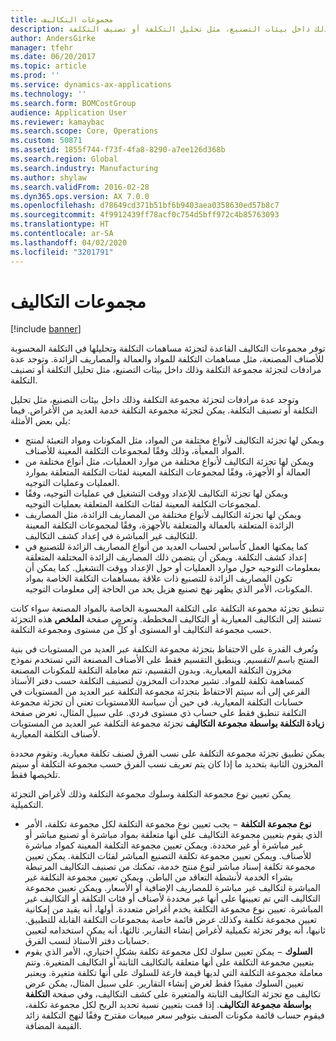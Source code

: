 ```yaml
---
title: مجموعات التكاليف
description: توفر مجموعات التكاليف القاعدة لتجزئة مساهمات التكلفة وتحليلها في التكلفة المحسوبة للأصناف المصنعة، مثل مساهمات التكلفة للمواد والعمالة والمصاريف الزائدة. وتوجد عدة مرادفات لتجزئة مجموعة التكلفة وذلك داخل بيئات التصنيع، مثل تحليل التكلفة أو تصنيف التكلفة.
author: AndersGirke
manager: tfehr
ms.date: 06/20/2017
ms.topic: article
ms.prod: ''
ms.service: dynamics-ax-applications
ms.technology: ''
ms.search.form: BOMCostGroup
audience: Application User
ms.reviewer: kamaybac
ms.search.scope: Core, Operations
ms.custom: 50871
ms.assetid: 1855f744-f73f-4fa8-8290-a7ee126d368b
ms.search.region: Global
ms.search.industry: Manufacturing
ms.author: shylaw
ms.search.validFrom: 2016-02-28
ms.dyn365.ops.version: AX 7.0.0
ms.openlocfilehash: d78649cd371b51bf6b9403aea0358630ed57b8c7
ms.sourcegitcommit: 4f9912439ff78acf0c754d5bff972c4b85763093
ms.translationtype: HT
ms.contentlocale: ar-SA
ms.lasthandoff: 04/02/2020
ms.locfileid: "3201791"
---
```

# <a name="cost-groups"></a>مجموعات التكاليف

[!include [banner](../includes/banner.md)]

توفر مجموعات التكاليف القاعدة لتجزئة مساهمات التكلفة وتحليلها في التكلفة المحسوبة للأصناف المصنعة، مثل مساهمات التكلفة للمواد والعمالة والمصاريف الزائدة. وتوجد عدة مرادفات لتجزئة مجموعة التكلفة وذلك داخل بيئات التصنيع، مثل تحليل التكلفة أو تصنيف التكلفة. 

وتوجد عدة مرادفات لتجزئة مجموعة التكلفة وذلك داخل بيئات التصنيع، مثل تحليل التكلفة أو تصنيف التكلفة. يمكن لتجزئة مجموعة التكلفة خدمة العديد من الأغراض. فيما يلي بعض الأمثلة:

-   ويمكن لها تجزئة التكاليف لأنواع مختلفة من المواد، مثل المكونات ومواد التعبئة لمنتج المواد المعبأة، وذلك وفقًا لمجموعات التكلفة المعينة للأصناف.
-   ويمكن لها تجزئة التكاليف لأنواع مختلفة من موارد العمليات، مثل أنواع مختلفة من العمالة أو الأجهزة، وفقًا لمجموعات التكلفة المعينة لفئات التكلفة المتعلقة بموارد العمليات وعمليات التوجيه.
-   ويمكن لها تجزئة التكاليف للإعداد ووقت التشغيل في عمليات التوجيه، وفقًا لمجموعات التكلفة المعينة لفئات التكلفة المتعلقة بعمليات التوجيه.
-   ويمكن لها تجزئة التكاليف لأنواع مختلفة من المصاريف الزائدة، مثل المصاريف الزائدة المتعلقة بالعمالة والمتعلقة بالأجهزة، وفقًا لمجموعات التكلفة المعينة للتكاليف غير المباشرة في إعداد كشف التكاليف.
-   كما يمكنها العمل كأساس لحساب العديد من أنواع المصاريف الزائدة للتصنيع في إعداد كشف التكلفة. ويمكن أن يتضمن ذلك المصاريف الزائدة المختلفة المتعلقة بمعلومات التوجيه حول موارد العمليات أو حول الإعداد ووقت التشغيل.‬ كما يمكن أن تكون المصاريف الزائدة للتصنيع ذات علاقة بمساهمات التكلفة الخاصة بمواد المكونات، الأمر الذي يظهر نهج تصنيع هزيل يحد من الحاجة إلى معلومات التوجيه.

تنطبق تجزئة مجموعة التكلفة على التكلفة المحسوبة الخاصة بالمواد المصنعة سواء كانت تستند إلى التكاليف المعيارية أو التكاليف المخططة. وتعرض صفحة **الملخص** هذه التجزئة حسب مجموعة التكاليف أو المستوى أو كلٍّ من مستوى ومجموعة التكلفة. 

وتُعرف القدرة على الاحتفاظ بتجزئة مجموعة التكلفة عبر العديد من المستويات في بنية المنتج باسم *التقسيم*. وينطبق التقسيم فقط على الأصناف المصنعة التي تستخدم نموذج مخزون التكلفة المعيارية. وبدون التقسيم، تتم معاملة التكلفة للمكونات المصنعة كمساهمة تكلفة للمواد. تشير محددات المخزون لتصنيف التكلفة حسب دفتر الأستاذ الفرعي إلى أنه سيتم الاحتفاظ بتجزئة مجموعة التكلفة عبر العديد من المستويات في حسابات التكلفة المعيارية. في حين أن سياسة اللامستويات تعني أن تجزئة مجموعة التكلفة تنطبق فقط على حساب ذي مستوى فردي.‬ على سبيل المثال، تعرض صفحة **زيادة التكلفة بواسطة مجموعة التكاليف‬** تجزئة مجموعة التكلفة عبر العديد من المستويات لأصناف التكلفة المعيارية. 

يمكن تطبيق تجزئة مجموعة التكلفة على نسب الفرق لصنف تكلفة معيارية. وتقوم محددة المخزون الثانية بتحديد ما إذا كان يتم تعريف نسب الفرق حسب مجموعة التكلفة أو سيتم تلخيصها فقط. 

يمكن تعيين نوع مجموعة التكلفة وسلوك مجموعة التكلفة وذلك لأغراض التجزئة التكميلية.

-   **نوع مجموعة التكلفة** − يجب تعيين نوع مجموعة التكلفة لكل مجموعة تكلفة، الأمر الذي يقوم بتعيين مجموعة التكاليف على أنها متعلقة بمواد مباشرة أو تصنيع مباشر أو غير مباشرة أو غير محددة. ويمكن تعيين مجموعة التكلفة المعينة كمواد مباشرة للأصناف. ويمكن تعيين مجموعة تكلفة التصنيع المباشر لفئات التكلفة. يمكن تعيين مجموعة تكلفة إسناد مباشر لنوع منتج خدمة، تمكنك من تصنيف التكاليف المرتبطة بشراء الخدمة لأنشطة التعاقد من الباطن. ويمكن تعيين مجموعة التكلفة غير المباشرة لتكاليف غير مباشرة للمصاريف الإضافية أو الأسعار. ويمكن تعيين مجموعة التكاليف التي تم تعيينها على أنها غير محددة لأصناف أو فئات التكلفة أو التكاليف غير المباشرة. تعيين نوع مجموعة التكلفة يخدم أغراض متعددة. أولها، أنه يقيد من إمكانية تعيين مجموعة تكلفة وكذلك عرض قائمة خاصة بمجموعات التكلفة القابلة للتطبيق. ثانيها، أنه يوفر تجزئة تكميلية لأغراض إنشاء التقارير. ثالثها، أنه يمكن استخدامه لتعيين حسابات دفتر الأستاذ لنسب الفرق.
-   **السلوك** − يمكن تعيين سلوك لكل مجموعة تكلفة بشكلٍ اختياري، الأمر الذي يقوم بتعيين مجموعة التكلفة على أنها متعلقة بالتكاليف الثابتة أو التكاليف المتغيرة. وتتم معاملة مجموعة التكلفة التي لديها قيمة فارغة للسلوك على أنها تكلفة متغيرة. ويعتبر تعيين السلوك مفيدًا فقط لغرض إنشاء التقارير. على سبيل المثال، يمكن عرض تكاليف مع تجزئة التكاليف الثابتة والمتغيرة على كشف التكاليف، وفي صفحة **التكلفة بواسطة مجموعة التكاليف**. إذا قمت بتعيين نسبة تحديد الربح لكل مجموعة تكلفة، فيقوم حساب قائمة مكونات الصنف‬ بتوفير سعر مبيعات مقترح وفقًا لنهج التكلفة زائد القيمة المضافة.




